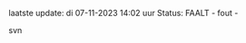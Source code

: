 laatste update: 
di 07-11-2023 14:02   uur 
Status: FAALT - fout - 
<div class="service R">svn</div>